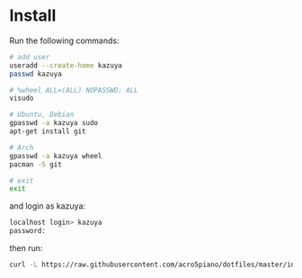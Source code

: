 # Install

Run the following commands:

```sh
# add user
useradd --create-home kazuya
passwd kazuya

# %wheel ALL=(ALL) NOPASSWD: ALL
visudo

# Ubuntu, Debian
gpasswd -a kazuya sudo
apt-get install git

# Arch
gpasswd -a kazuya wheel
pacman -S git

# exit
exit
```

and login as kazuya:

```sh
localhost login> kazuya
password:
```

then run:

```sh
curl -L https://raw.githubusercontent.com/acro5piano/dotfiles/master/install.sh | sh
```
